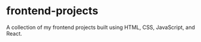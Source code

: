 # frontend-projects
A collection of my frontend projects built using HTML, CSS, JavaScript, and React. 
